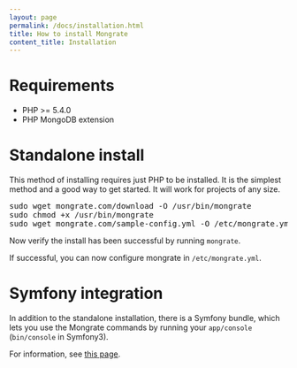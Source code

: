 ```yaml
---
layout: page
permalink: /docs/installation.html
title: How to install Mongrate
content_title: Installation
---
```


Requirements
============

* PHP >= 5.4.0
* PHP MongoDB extension

Standalone install
==================

This method of installing requires just PHP to be installed. It is the simplest method and a good
way to get started. It will work for projects of any size.

<pre>
sudo wget mongrate.com/download -O /usr/bin/mongrate
sudo chmod +x /usr/bin/mongrate
sudo wget mongrate.com/sample-config.yml -O /etc/mongrate.yml
</pre>

Now verify the install has been successful by running `mongrate`.

If successful, you can now configure mongrate in `/etc/mongrate.yml`.

Symfony integration
===================

In addition to the standalone installation, there is a Symfony bundle, which lets you use the
Mongrate commands by running your `app/console` (`bin/console` in Symfony3).

For information, see [this page](/docs/symfony).
